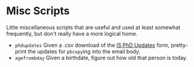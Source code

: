 Misc Scripts
============

Little miscellaneous scripts that are useful and used at least somewhat
frequently, but don't really have a more logical home.

- `phdupdates` Given a .csv download of the [IS PhD
  Updates](philadams.net/is-phd-updates) form, pretty-print the updates for
  `pbcopy`ing into the email body.
- `agefrombday` Given a birthdate, figure out how old that person is today.

